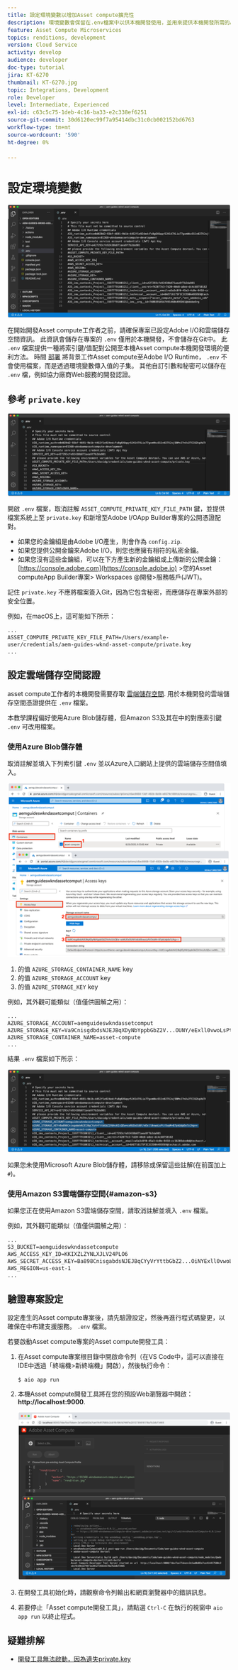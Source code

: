```yaml
---
title: 設定環境變數以增加Asset compute擴充性
description: 環境變數會保留在.env檔案中以供本機開發使用，並用來提供本機開發所需的Adobe I/O憑證和雲端儲存空間憑證。
feature: Asset Compute Microservices
topics: renditions, development
version: Cloud Service
activity: develop
audience: developer
doc-type: tutorial
jira: KT-6270
thumbnail: KT-6270.jpg
topic: Integrations, Development
role: Developer
level: Intermediate, Experienced
exl-id: c63c5c75-1deb-4c16-ba33-e2c338ef6251
source-git-commit: 30d6120ec99f7a95414dbc31c0cb002152bd6763
workflow-type: tm+mt
source-wordcount: '590'
ht-degree: 0%

---
```


# 設定環境變數

![點環境檔案](assets/environment-variables/dot-env-file.png)

在開始開發Asset compute工作者之前，請確保專案已設定Adobe I/O和雲端儲存空間資訊。 此資訊會儲存在專案的 `.env`  僅用於本機開發，不會儲存在Git中。 此 `.env` 檔案提供一種將索引鍵/值配對公開至本機Asset compute本機開發環境的便利方法。 時間 [部署](../deploy/runtime.md) 將背景工作Asset compute至Adobe I/O Runtime， `.env` 不會使用檔案，而是透過環境變數傳入值的子集。 其他自訂引數和秘密可以儲存在 `.env` 檔，例如協力廠商Web服務的開發認證。

## 參考 `private.key`

![私密金鑰](assets/environment-variables/private-key.png)

開啟 `.env` 檔案，取消註解 `ASSET_COMPUTE_PRIVATE_KEY_FILE_PATH` 鍵，並提供檔案系統上至 `private.key` 和新增至Adobe I/OApp Builder專案的公開憑證配對。

+ 如果您的金鑰組是由Adobe I/O產生，則會作為  `config.zip`.
+ 如果您提供公開金鑰來Adobe I/O，則您也應擁有相符的私密金鑰。
+ 如果您沒有這些金鑰組，可以在下方產生新的金鑰組或上傳新的公開金鑰：
  [https://console.adobe.com](https://console.adobe.io) >您的Asset computeApp Builder專案> Workspaces @開發>服務帳戶(JWT)。

記住 `private.key` 不應將檔案簽入Git，因為它包含秘密，而應儲存在專案外部的安全位置。

例如，在macOS上，這可能如下所示：

```
...
ASSET_COMPUTE_PRIVATE_KEY_FILE_PATH=/Users/example-user/credentials/aem-guides-wknd-asset-compute/private.key
...
```

## 設定雲端儲存空間認證

asset compute工作者的本機開發需要存取 [雲端儲存空間](../set-up/accounts-and-services.md#cloud-storage). 用於本機開發的雲端儲存空間憑證提供在 `.env` 檔案。

本教學課程偏好使用Azure Blob儲存體，但Amazon S3及其在中的對應索引鍵 `.env` 可改用檔案。

### 使用Azure Blob儲存體

取消註解並填入下列索引鍵 `.env` 並以Azure入口網站上提供的雲端儲存空間值填入。

![Azure Blob儲存體](./assets/environment-variables/azure-portal-credentials.png)

1. 的值 `AZURE_STORAGE_CONTAINER_NAME` key
1. 的值 `AZURE_STORAGE_ACCOUNT` key
1. 的值 `AZURE_STORAGE_KEY` key

例如，其外觀可能類似（值僅供圖解之用）：

```
...
AZURE_STORAGE_ACCOUNT=aemguideswkndassetcomput
AZURE_STORAGE_KEY=Va9CnisgdbdsNJEJBqXDyNbYppbGbZ2V...OUNY/eExll0vwoLsPt/OvbM+B7pkUdpEe7zJhg==
AZURE_STORAGE_CONTAINER_NAME=asset-compute
...
```

結果 `.env` 檔案如下所示：

![Azure Blob儲存體認證](assets/environment-variables/cloud-storage-credentials.png)

如果您未使用Microsoft Azure Blob儲存體，請移除或保留這些註解(在前面加上 `#`)。

### 使用Amazon S3雲端儲存空間{#amazon-s3}

如果您正在使用Amazon S3雲端儲存空間，請取消註解並填入 `.env` 檔案。

例如，其外觀可能類似（值僅供圖解之用）：

```
...
S3_BUCKET=aemguideswkndassetcompute
AWS_ACCESS_KEY_ID=KKIXZLZYNLXJLV24PLO6
AWS_SECRET_ACCESS_KEY=Ba898CnisgabdsNJEJBqCYyVrYttbGbZ2...OiNYExll0vwoLsPtOv
AWS_REGION=us-east-1
...
```

## 驗證專案設定

設定產生的Asset compute專案後，請先驗證設定，然後再進行程式碼變更，以確保在中布建支援服務。 `.env` 檔案。

若要啟動Asset compute專案的Asset compute開發工具：

1. 在Asset compute專案根目錄中開啟命令列（在VS Code中，這可以直接在IDE中透過「終端機>新終端機」開啟），然後執行命令：

   ```
   $ aio app run
   ```

1. 本機Asset compute開發工具將在您的預設Web瀏覽器中開啟： __http://localhost:9000__.

   ![aio應用程式執行](assets/environment-variables/aio-app-run.png)

1. 在開發工具初始化時，請觀察命令列輸出和網頁瀏覽器中的錯誤訊息。
1. 若要停止「Asset compute開發工具」，請點選 `Ctrl-C` 在執行的視窗中 `aio app run` 以終止程式。

## 疑難排解

+ [開發工具無法啟動，因為遺失private.key](../troubleshooting.md#missing-private-key)
